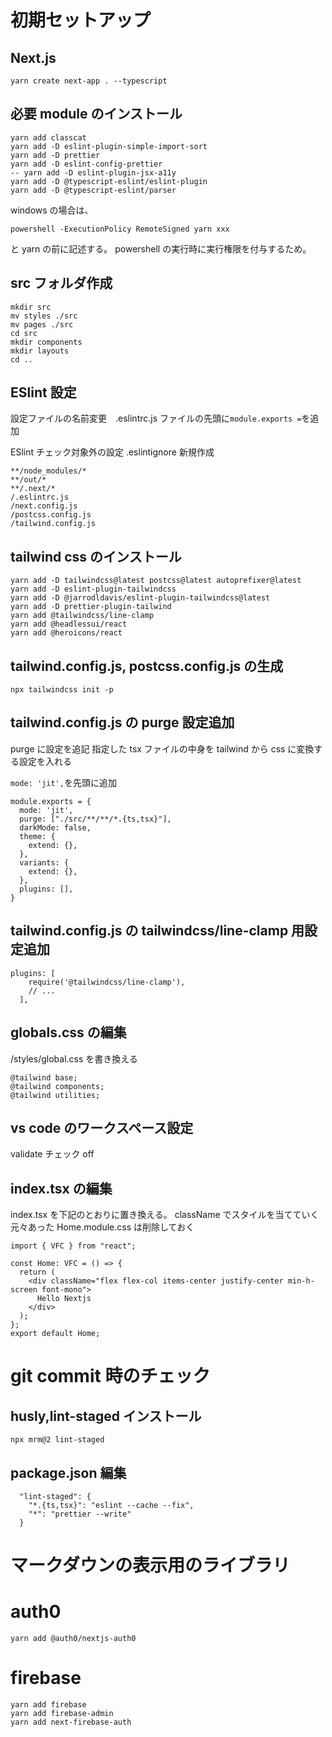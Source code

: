 # 初期セットアップ

## Next.js

```
yarn create next-app . --typescript
```

## 必要 module のインストール

```
yarn add classcat
yarn add -D eslint-plugin-simple-import-sort
yarn add -D prettier
yarn add -D eslint-config-prettier
-- yarn add -D eslint-plugin-jsx-a11y
yarn add -D @typescript-eslint/eslint-plugin
yarn add -D @typescript-eslint/parser
```

windows の場合は、

```
powershell -ExecutionPolicy RemoteSigned yarn xxx
```

と yarn の前に記述する。
powershell の実行時に実行権限を付与するため。

## src フォルダ作成

```
mkdir src
mv styles ./src
mv pages ./src
cd src
mkdir components
mkdir layouts
cd ..
```

## ESlint 設定

設定ファイルの名前変更　.eslintrc.js
ファイルの先頭に`module.exports =`を追加

ESlint チェック対象外の設定
.eslintignore 新規作成

```
**/node_modules/*
**/out/*
**/.next/*
/.eslintrc.js
/next.config.js
/postcss.config.js
/tailwind.config.js
```

## tailwind css のインストール

```
yarn add -D tailwindcss@latest postcss@latest autoprefixer@latest
yarn add -D eslint-plugin-tailwindcss
yarn add -D @jarrodldavis/eslint-plugin-tailwindcss@latest
yarn add -D prettier-plugin-tailwind
yarn add @tailwindcss/line-clamp
yarn add @headlessui/react
yarn add @heroicons/react
```

## tailwind.config.js, postcss.config.js の生成

```
npx tailwindcss init -p
```

## tailwind.config.js の purge 設定追加

purge に設定を追記
指定した tsx ファイルの中身を tailwind から css に変換する設定を入れる

`mode: 'jit',`を先頭に追加

```
module.exports = {
  mode: 'jit',
  purge: ["./src/**/**/*.{ts,tsx}"],
  darkMode: false,
  theme: {
    extend: {},
  },
  variants: {
    extend: {},
  },
  plugins: [],
}
```

## tailwind.config.js の tailwindcss/line-clamp 用設定追加

```
plugins: [
    require('@tailwindcss/line-clamp'),
    // ...
  ],
```

## globals.css の編集

/styles/global.css を書き換える

```
@tailwind base;
@tailwind components;
@tailwind utilities;
```

## vs code のワークスペース設定

validate チェック off

## index.tsx の編集

index.tsx を下記のとおりに置き換える。
className でスタイルを当てていく
元々あった Home.module.css は削除しておく

```
import { VFC } from "react";

const Home: VFC = () => {
  return (
    <div className="flex flex-col items-center justify-center min-h-screen font-mono">
      Hello Nextjs
    </div>
  );
};
export default Home;

```

# git commit 時のチェック

## husly,lint-staged インストール

```
npx mrm@2 lint-staged
```

## package.json 編集

```
  "lint-staged": {
    "*.{ts,tsx}": "eslint --cache --fix",
    "*": "prettier --write"
  }
```

# マークダウンの表示用のライブラリ

# auth0
```
yarn add @auth0/nextjs-auth0
```

# firebase
```
yarn add firebase
yarn add firebase-admin
yarn add next-firebase-auth
```